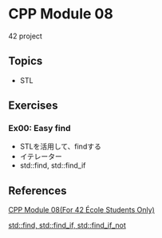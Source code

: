 # CPP Module 08
42 project

## Topics
- STL

## Exercises
### Ex00: Easy find
- STLを活用して、findする
- イテレーター
- std::find, std::find_if

## References

[CPP Module 08(For 42 École Students Only)](https://projects.intra.42.fr/projects/cpp-module-08)

[std::find, std::find_if, std::find_if_not](https://en.cppreference.com/w/cpp/algorithm/find)
